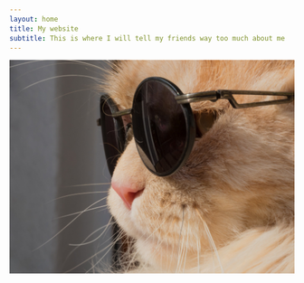 ```yaml
---
layout: home
title: My website
subtitle: This is where I will tell my friends way too much about me
---
```

![image](/assets/catglasses.jpg)


